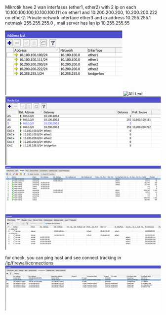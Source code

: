 Mikrotik have 2 wan interfases (ether1, ether2) with 2 ip on each 10.100.100.100,10.100.100.111 on ether1 and 10.200.200.200, 10.200.200.222 on ether2.
Private network interface ether3 and ip address 10.255.255.1 netmask 255.255.255.0 , mail server has lan ip 10.255.255.55
 
![Alt text](mikrotik-2wan-with-aliases-ip-adddress-list.png?raw=true "IP Address list")
![Alt text](mikrotik-2wan-with-aliases-routing-tables.png.png?raw=true "Routing tables")
![Alt text](mikrotik-2wan-with-aliases-ip-route-list.png?raw=true "IP Route list")
![Alt text](mikrotik-2wan-with-aliases-ip-firewall-mangle.png?raw=true "IP Firewall Mangle")
![Alt text](mikrotik-2wan-with-aliases-ip-firewall-nat.png?raw=true "IP Firewall Nat")









for check, you can ping host and see connect tracking in /ip/firewall/connections
![Alt text](mikrotik-2wan-with-aliases-ip-firewall-connections.png?raw=true "IP Firewall Connections")

